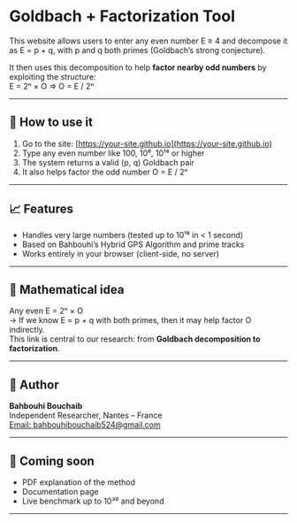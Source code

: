 # Goldbach + Factorization Tool

This website allows users to enter any even number E ≥ 4 and decompose it as E = p + q, with p and q both primes (Goldbach’s strong conjecture).

It then uses this decomposition to help **factor nearby odd numbers** by exploiting the structure:  
E = 2ⁿ × O ⇒ O = E / 2ⁿ

---

## 🚀 How to use it
1. Go to the site: [https://your-site.github.io](https://your-site.github.io)  
2. Type any even number like 100, 10⁶, 10¹⁸ or higher
3. The system returns a valid (p, q) Goldbach pair
4. It also helps factor the odd number O = E / 2ⁿ

---

## 📈 Features
- Handles very large numbers (tested up to 10¹⁸ in < 1 second)
- Based on Bahbouhi’s Hybrid GPS Algorithm and prime tracks
- Works entirely in your browser (client-side, no server)

---

## 🧠 Mathematical idea

Any even E = 2ⁿ × O  
→ If we know E = p + q with both primes, then it may help factor O indirectly.  
This link is central to our research: from **Goldbach decomposition to factorization**.

---

## 👤 Author

**Bahbouhi Bouchaib**  
Independent Researcher, Nantes – France  
[Email: bahbouhibouchaib524@gmail.com](mailto:bahbouhibouchaib524@gmail.com)

---

## 📌 Coming soon
- PDF explanation of the method
- Documentation page
- Live benchmark up to 10³⁰ and beyond

---
